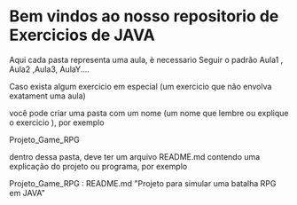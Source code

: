 
Bem vindos ao nosso repositorio de Exercicios de JAVA 
========================================================

Aqui cada pasta representa uma aula, è necessario Seguir o padrão Aula1 , Aula2 ,Aula3, AulaY....


Caso exista algum exercicio em especial (um exercicio que não envolva exatament uma aula) 

você pode criar uma pasta com um nome (um nome que lembre ou explique o exercicio ), por exemplo

Projeto_Game_RPG 

dentro dessa pasta, deve ter um arquivo README.md contendo uma explicação do projeto ou programa, por exemplo 


Projeto_Game_RPG : README.md "Projeto para simular uma batalha RPG em JAVA"


